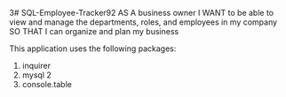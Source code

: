 3# SQL-Employee-Tracker92
AS A business owner
I WANT to be able to view and manage the departments, roles, and employees in my company
SO THAT I can organize and plan my business

This application uses the following packages:
1. inquirer
2. mysql 2
3. console.table

